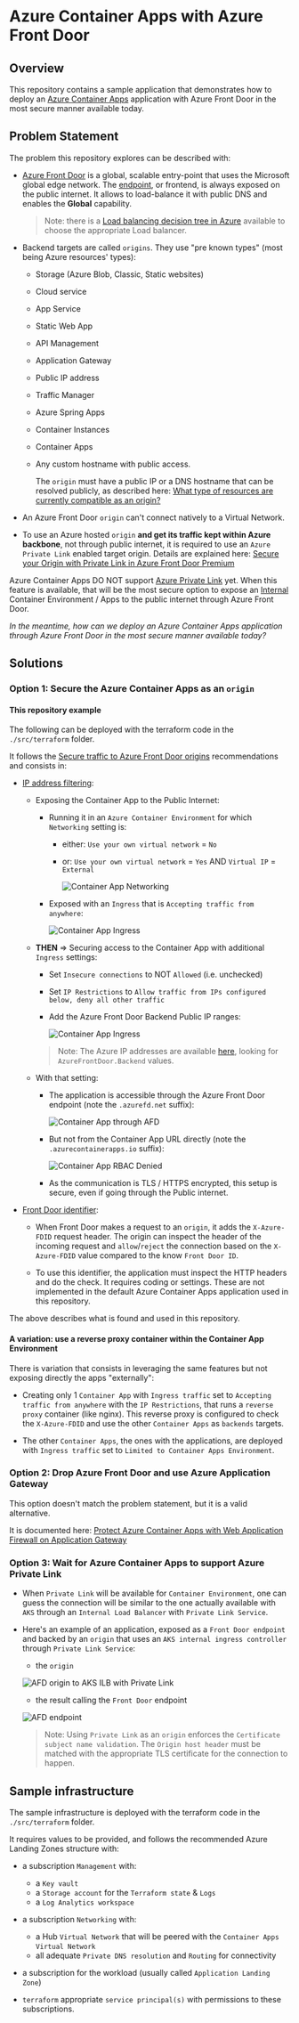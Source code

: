 # Azure Container Apps with Azure Front Door

## Overview

This repository contains a sample application that demonstrates how to deploy an [Azure Container Apps](https://learn.microsoft.com/en-us/azure/container-apps/overview) application with Azure Front Door in the most secure manner available today.

## Problem Statement

The problem this repository explores can be described with:

- [Azure Front Door](https://learn.microsoft.com/en-us/azure/frontdoor/front-door-overview) is a global, scalable entry-point that uses the Microsoft global edge network. The [endpoint](https://learn.microsoft.com/en-us/azure/frontdoor/endpoint?tabs=azurecli), or frontend, is always exposed on the public internet. It allows to load-balance it with public DNS and enables the **Global** capability.

  > Note: there is a [Load balancing decision tree in Azure](https://learn.microsoft.com/en-us/azure/architecture/guide/technology-choices/load-balancing-overview?toc=%2Fazure%2Ffrontdoor%2Fstandard-premium%2Ftoc.json#decision-tree-for-load-balancing-in-azure) available to choose the appropriate Load balancer.

- Backend targets are called `origins`. They use "pre known types" (most being Azure resources' types):

  - Storage (Azure Blob, Classic, Static websites)
  - Cloud service
  - App Service
  - Static Web App
  - API Management
  - Application Gateway
  - Public IP address
  - Traffic Manager
  - Azure Spring Apps
  - Container Instances
  - Container Apps
  - Any custom hostname with public access.

    The `origin` must have a public IP or a DNS hostname that can be resolved publicly, as described here: [What type of resources are currently compatible as an origin?](https://learn.microsoft.com/en-us/azure/frontdoor/front-door-faq#what-type-of-resources-are-currently-compatible-as-an-origin-)

- An Azure Front Door `origin` can't connect natively to a Virtual Network.

- To use an Azure hosted `origin` **and get its traffic kept within Azure backbone**, not through public internet, it is required to use an `Azure Private Link` enabled target origin. Details are explained here: [Secure your Origin with Private Link in Azure Front Door Premium](https://learn.microsoft.com/en-us/azure/frontdoor/private-link)

Azure Container Apps DO NOT support [Azure Private Link](https://learn.microsoft.com/en-us/azure/private-link/private-link-overview) yet.
When this feature is available, that will be the most secure option to expose an [Internal](https://learn.microsoft.com/en-us/azure/container-apps/networking?tabs=workload-profiles-env%2Cazure-cli#accessibility-levels) Container Environment / Apps to the public internet through Azure Front Door.

_In the meantime, how can we deploy an Azure Container Apps application through Azure Front Door in the most secure manner available today?_

## Solutions

### Option 1: Secure the Azure Container Apps as an `origin`

#### This repository example

The following can be deployed with the terraform code in the `./src/terraform` folder.

It follows the [Secure traffic to Azure Front Door origins](https://learn.microsoft.com/en-us/azure/frontdoor/origin-security?tabs=app-service-functions&pivots=front-door-standard-premium) recommendations and consists in:

- [IP address filtering](https://learn.microsoft.com/en-us/azure/frontdoor/origin-security?tabs=app-service-functions&pivots=front-door-standard-premium#ip-address-filtering):

    - Exposing the Container App to the Public Internet:

        - Running it in an `Azure Container Environment` for which `Networking` setting is:

          - either: `Use your own virtual network` = `No`
          - or:     `Use your own virtual network` = `Yes` AND `Virtual IP` = `External`

            ![Container App Networking](./img/aca-env-networking-public.jpg)

        - Exposed with an `Ingress` that is `Accepting traffic from anywhere`:

            ![Container App Ingress](./img/aca-app-ingress-public.jpg)

    - **THEN** => Securing access to the Container App with additional `Ingress` settings:

      - Set `Insecure connections` to NOT `Allowed` (i.e. unchecked)

      - Set `IP Restrictions` to `Allow traffic from IPs configured below, deny all other traffic`
      
      - Add the Azure Front Door Backend Public IP ranges:
      
        ![Container App Ingress](./img/aca-app-ingress-iprestrictions.jpg)

      > Note: The Azure IP addresses are available [here](https://www.microsoft.com/en-us/download/details.aspx?id=56519), looking for `AzureFrontDoor.Backend` values.

    - With that setting:

      - The application is accessible through the Azure Front Door endpoint (note the `.azurefd.net` suffix):

          ![Container App through AFD](./img/aca-app-through-afd.jpg)

      - But not from the Container App URL directly (note the `.azurecontainerapps.io` suffix):

          ![Container App RBAC Denied](./img/aca-app-direct-denied.jpg)

      - As the communication is TLS / HTTPS encrypted, this setup is secure, even if going through the Public internet.

- [Front Door identifier](https://learn.microsoft.com/en-us/azure/frontdoor/origin-security?tabs=app-service-functions&pivots=front-door-standard-premium#front-door-identifier):

  - When Front Door makes a request to an `origin`, it adds the `X-Azure-FDID` request header. The origin can inspect the header of the incoming request and `allow`/`reject` the connection based on the `X-Azure-FDID` value compared to the know `Front Door ID`.

  - To use this identifier, the application must inspect the HTTP headers and do the check. It requires coding or settings. These are not implemented in the default Azure Container Apps application used in this repository.

The above describes what is found and used in this repository.

#### A variation: use a reverse proxy container within the Container App Environment

There is variation that consists in leveraging the same features but not exposing directly the apps "externally":

- Creating only 1 `Container App` with `Ingress traffic` set to `Accepting traffic from anywhere` with the `IP Restrictions`, that runs a `reverse proxy` container (like nginx). This reverse proxy is configured to check the `X-Azure-FDID` and use the other `Container Apps` as `backends` targets.

- The other `Container Apps`, the ones with the applications, are deployed with `Ingress traffic` set to `Limited to Container Apps Environment`.

### Option 2: Drop Azure Front Door and use Azure Application Gateway

This option doesn't match the problem statement, but it is a valid alternative.

It is documented here: [Protect Azure Container Apps with Web Application Firewall on Application Gateway](https://learn.microsoft.com/en-us/azure/container-apps/waf-app-gateway?tabs=default-domain)

### Option 3: Wait for Azure Container Apps to support Azure Private Link

- When `Private Link` will be available for `Container Environment`, one can guess the connection will be similar to the one actually available with `AKS` through an `Internal Load Balancer` with `Private Link Service`.

- Here's an example of an application, exposed as a `Front Door endpoint` and backed by an `origin` that uses an `AKS internal ingress controller` through `Private Link Service`:

    - the `origin`

    ![AFD origin to AKS ILB with Private Link](./img/afd-origin-to-aks-pls.jpg)

    - the result calling the `Front Door` endpoint

    ![AFD endpoint](./img/afd-endpoint-to-aks-pls.jpg)

  > Note: Using `Private Link` as an `origin` enforces the `Certificate subject name validation`. The `Origin host header` must be matched with the appropriate TLS certificate for the connection to happen.

## Sample infrastructure

The sample infrastructure is deployed with the terraform code in the `./src/terraform` folder.

It requires values to be provided, and follows the recommended Azure Landing Zones structure with:

- a subscription `Management` with:

  - a `Key vault`
  - a `Storage account` for the `Terraform state` & `Logs`
  - a `Log Analytics workspace`

- a subscription `Networking` with:

  - a Hub `Virtual Network` that will be peered with the `Container Apps` `Virtual Network`
  - all adequate `Private DNS resolution` and `Routing` for connectivity

- a subscription for the workload (usually called `Application Landing Zone`)

- `terraform` appropriate `service principal(s)` with permissions to these subscriptions.
